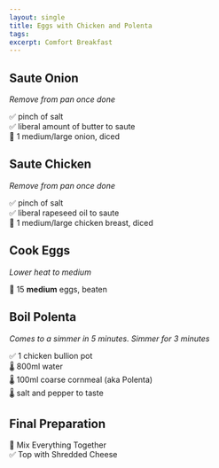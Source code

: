 ```yaml
---
layout: single
title: Eggs with Chicken and Polenta
tags: 
excerpt: Comfort Breakfast
---
```

## Saute Onion
*Remove from pan once done*

✅ pinch of salt  
✅ liberal amount of butter to saute  
🔪 1 medium/large onion, diced  

## Saute Chicken
*Remove from pan once done*

✅ pinch of salt  
✅ liberal rapeseed oil to saute  
🔪 1 medium/large chicken breast, diced  

## Cook Eggs
*Lower heat to medium*

🥣 15 **medium** eggs, beaten

## Boil Polenta
*Comes to a simmer in 5 minutes. Simmer for 3 minutes*

✅ 1 chicken bullion pot  
🌡️ 800ml water  
🌡️ 100ml coarse cornmeal (aka Polenta)  
🌡️ salt and pepper to taste

## Final Preparation
🥣 Mix Everything Together  
✅ Top with Shredded Cheese
